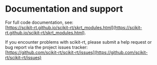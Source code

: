 # Documentation and support

For full code documentation, see: <br/>
[https://scikit-rt.github.io/scikit-rt/skrt_modules.html](https://scikit-rt.github.io/scikit-rt/skrt_modules.html).

If you encounter problems with scikit-rt, please submit a help request
or bug report via the project issues tracker: <br/>
[https://github.com/scikit-rt/scikit-rt/issues](https://github.com/scikit-rt/scikit-rt/issues)
